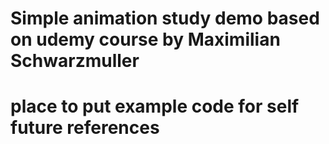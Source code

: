 # Simple animation study demo based on udemy course by Maximilian Schwarzmuller


# place to put example code for self future references